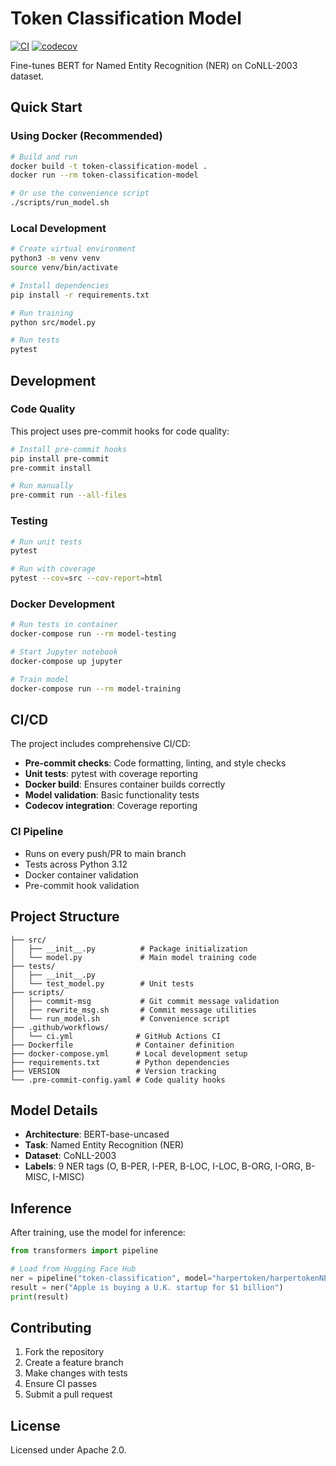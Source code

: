 # Token Classification Model

[![CI](https://github.com/yourusername/token-classification-ai-fine-tune/workflows/CI/badge.svg)](https://github.com/yourusername/token-classification-ai-fine-tune/actions)
[![codecov](https://codecov.io/gh/yourusername/token-classification-ai-fine-tune/branch/main/graph/badge.svg)](https://codecov.io/gh/yourusername/token-classification-ai-fine-tune)

Fine-tunes BERT for Named Entity Recognition (NER) on CoNLL-2003 dataset.

## Quick Start

### Using Docker (Recommended)

```bash
# Build and run
docker build -t token-classification-model .
docker run --rm token-classification-model

# Or use the convenience script
./scripts/run_model.sh
```

### Local Development

```bash
# Create virtual environment
python3 -m venv venv
source venv/bin/activate

# Install dependencies
pip install -r requirements.txt

# Run training
python src/model.py

# Run tests
pytest
```

## Development

### Code Quality

This project uses pre-commit hooks for code quality:

```bash
# Install pre-commit hooks
pip install pre-commit
pre-commit install

# Run manually
pre-commit run --all-files
```

### Testing

```bash
# Run unit tests
pytest

# Run with coverage
pytest --cov=src --cov-report=html
```

### Docker Development

```bash
# Run tests in container
docker-compose run --rm model-testing

# Start Jupyter notebook
docker-compose up jupyter

# Train model
docker-compose run --rm model-training
```

## CI/CD

The project includes comprehensive CI/CD:

- **Pre-commit checks**: Code formatting, linting, and style checks
- **Unit tests**: pytest with coverage reporting
- **Docker build**: Ensures container builds correctly
- **Model validation**: Basic functionality tests
- **Codecov integration**: Coverage reporting

### CI Pipeline

- Runs on every push/PR to main branch
- Tests across Python 3.12
- Docker container validation
- Pre-commit hook validation

## Project Structure

```
├── src/
│   ├── __init__.py          # Package initialization
│   └── model.py             # Main model training code
├── tests/
│   ├── __init__.py
│   └── test_model.py        # Unit tests
├── scripts/
│   ├── commit-msg           # Git commit message validation
│   ├── rewrite_msg.sh       # Commit message utilities
│   └── run_model.sh         # Convenience script
├── .github/workflows/
│   └── ci.yml              # GitHub Actions CI
├── Dockerfile              # Container definition
├── docker-compose.yml      # Local development setup
├── requirements.txt        # Python dependencies
├── VERSION                 # Version tracking
└── .pre-commit-config.yaml # Code quality hooks
```

## Model Details

- **Architecture**: BERT-base-uncased
- **Task**: Named Entity Recognition (NER)
- **Dataset**: CoNLL-2003
- **Labels**: 9 NER tags (O, B-PER, I-PER, B-LOC, I-LOC, B-ORG, I-ORG, B-MISC, I-MISC)

## Inference

After training, use the model for inference:

```python
from transformers import pipeline

# Load from Hugging Face Hub
ner = pipeline("token-classification", model="harpertoken/harpertokenNER")
result = ner("Apple is buying a U.K. startup for $1 billion")
print(result)
```

## Contributing

1. Fork the repository
2. Create a feature branch
3. Make changes with tests
4. Ensure CI passes
5. Submit a pull request

## License

Licensed under Apache 2.0.
